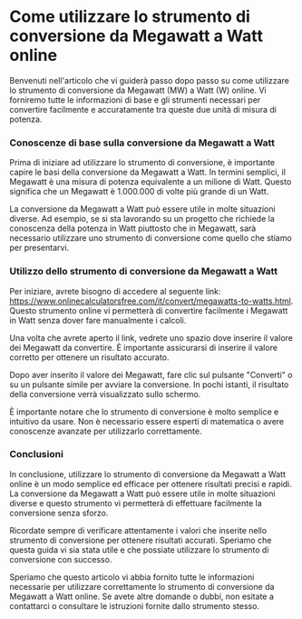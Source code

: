 Come utilizzare lo strumento di conversione da Megawatt a Watt online
=====================================================================

Benvenuti nell'articolo che vi guiderà passo dopo passo su come utilizzare lo strumento di conversione da Megawatt (MW) a Watt (W) online. Vi forniremo tutte le informazioni di base e gli strumenti necessari per convertire facilmente e accuratamente tra queste due unità di misura di potenza.

### Conoscenze di base sulla conversione da Megawatt a Watt

Prima di iniziare ad utilizzare lo strumento di conversione, è importante capire le basi della conversione da Megawatt a Watt. In termini semplici, il Megawatt è una misura di potenza equivalente a un milione di Watt. Questo significa che un Megawatt è 1.000.000 di volte più grande di un Watt.

La conversione da Megawatt a Watt può essere utile in molte situazioni diverse. Ad esempio, se si sta lavorando su un progetto che richiede la conoscenza della potenza in Watt piuttosto che in Megawatt, sarà necessario utilizzare uno strumento di conversione come quello che stiamo per presentarvi.

### Utilizzo dello strumento di conversione da Megawatt a Watt

Per iniziare, avrete bisogno di accedere al seguente link: <https://www.onlinecalculatorsfree.com/it/convert/megawatts-to-watts.html>. Questo strumento online vi permetterà di convertire facilmente i Megawatt in Watt senza dover fare manualmente i calcoli.

Una volta che avrete aperto il link, vedrete uno spazio dove inserire il valore dei Megawatt da convertire. È importante assicurarsi di inserire il valore corretto per ottenere un risultato accurato.

Dopo aver inserito il valore dei Megawatt, fare clic sul pulsante "Converti" o su un pulsante simile per avviare la conversione. In pochi istanti, il risultato della conversione verrà visualizzato sullo schermo.

È importante notare che lo strumento di conversione è molto semplice e intuitivo da usare. Non è necessario essere esperti di matematica o avere conoscenze avanzate per utilizzarlo correttamente.

### Conclusioni

In conclusione, utilizzare lo strumento di conversione da Megawatt a Watt online è un modo semplice ed efficace per ottenere risultati precisi e rapidi. La conversione da Megawatt a Watt può essere utile in molte situazioni diverse e questo strumento vi permetterà di effettuare facilmente la conversione senza sforzo.

Ricordate sempre di verificare attentamente i valori che inserite nello strumento di conversione per ottenere risultati accurati. Speriamo che questa guida vi sia stata utile e che possiate utilizzare lo strumento di conversione con successo.

Speriamo che questo articolo vi abbia fornito tutte le informazioni necessarie per utilizzare correttamente lo strumento di conversione da Megawatt a Watt online. Se avete altre domande o dubbi, non esitate a contattarci o consultare le istruzioni fornite dallo strumento stesso.